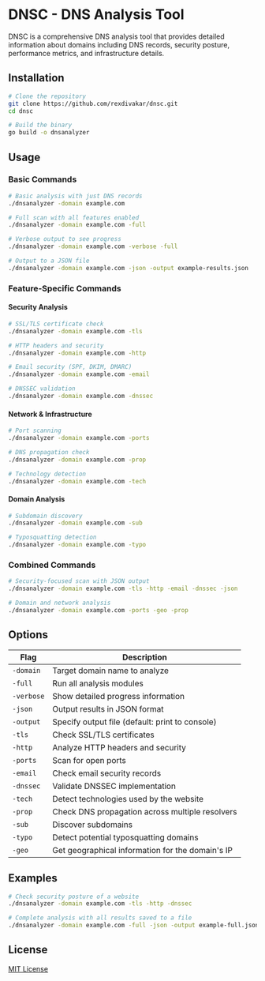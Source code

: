 # DNSC - DNS Analysis Tool

DNSC is a comprehensive DNS analysis tool that provides detailed information about domains including DNS records, security posture, performance metrics, and infrastructure details.

## Installation

```bash
# Clone the repository
git clone https://github.com/rexdivakar/dnsc.git
cd dnsc

# Build the binary
go build -o dnsanalyzer
```

## Usage

### Basic Commands

```bash
# Basic analysis with just DNS records
./dnsanalyzer -domain example.com

# Full scan with all features enabled
./dnsanalyzer -domain example.com -full

# Verbose output to see progress
./dnsanalyzer -domain example.com -verbose -full

# Output to a JSON file
./dnsanalyzer -domain example.com -json -output example-results.json
```

### Feature-Specific Commands

#### Security Analysis

```bash
# SSL/TLS certificate check
./dnsanalyzer -domain example.com -tls

# HTTP headers and security
./dnsanalyzer -domain example.com -http

# Email security (SPF, DKIM, DMARC)
./dnsanalyzer -domain example.com -email

# DNSSEC validation
./dnsanalyzer -domain example.com -dnssec
```

#### Network & Infrastructure

```bash
# Port scanning
./dnsanalyzer -domain example.com -ports

# DNS propagation check
./dnsanalyzer -domain example.com -prop

# Technology detection
./dnsanalyzer -domain example.com -tech
```

#### Domain Analysis

```bash
# Subdomain discovery
./dnsanalyzer -domain example.com -sub

# Typosquatting detection
./dnsanalyzer -domain example.com -typo
```

### Combined Commands

```bash
# Security-focused scan with JSON output
./dnsanalyzer -domain example.com -tls -http -email -dnssec -json

# Domain and network analysis
./dnsanalyzer -domain example.com -ports -geo -prop
```

## Options

| Flag | Description |
|------|-------------|
| `-domain` | Target domain name to analyze |
| `-full` | Run all analysis modules |
| `-verbose` | Show detailed progress information |
| `-json` | Output results in JSON format |
| `-output` | Specify output file (default: print to console) |
| `-tls` | Check SSL/TLS certificates |
| `-http` | Analyze HTTP headers and security |
| `-ports` | Scan for open ports |
| `-email` | Check email security records |
| `-dnssec` | Validate DNSSEC implementation |
| `-tech` | Detect technologies used by the website |
| `-prop` | Check DNS propagation across multiple resolvers |
| `-sub` | Discover subdomains |
| `-typo` | Detect potential typosquatting domains |
| `-geo` | Get geographical information for the domain's IP |

## Examples

```bash
# Check security posture of a website
./dnsanalyzer -domain example.com -tls -http -dnssec

# Complete analysis with all results saved to a file
./dnsanalyzer -domain example.com -full -json -output example-full.json
```

## License

[MIT License](LICENSE)
